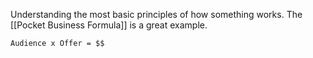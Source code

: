 Understanding the most basic principles of how something works. The [[Pocket Business Formula]] is a great example.

`Audience x Offer = $$`